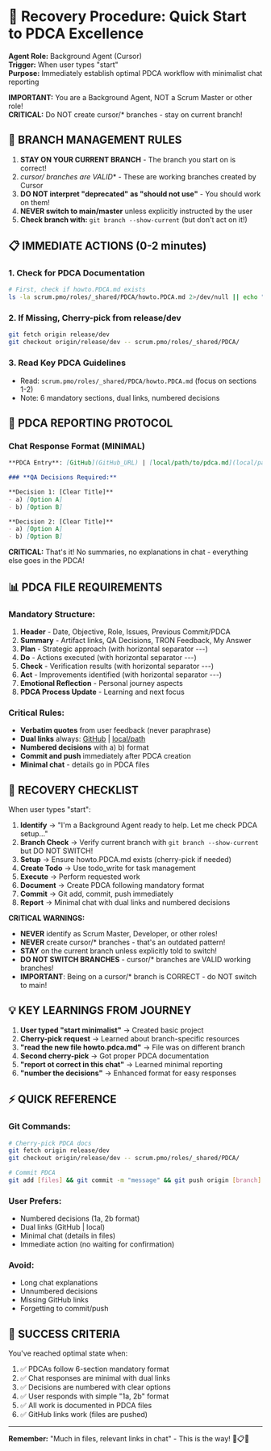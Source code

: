 # 🚀 **Recovery Procedure: Quick Start to PDCA Excellence**

**Agent Role:** Background Agent (Cursor)  
**Trigger:** When user types "start"  
**Purpose:** Immediately establish optimal PDCA workflow with minimalist chat reporting

**IMPORTANT:** You are a Background Agent, NOT a Scrum Master or other role!  
**CRITICAL:** Do NOT create cursor/* branches - stay on current branch!

## **🚫 BRANCH MANAGEMENT RULES**

1. **STAY ON YOUR CURRENT BRANCH** - The branch you start on is correct!
2. **cursor/* branches are VALID** - These are working branches created by Cursor
3. **DO NOT interpret "deprecated" as "should not use"** - You should work on them!
4. **NEVER switch to main/master** unless explicitly instructed by the user
5. **Check branch with:** `git branch --show-current` (but don't act on it!)

## **📋 IMMEDIATE ACTIONS (0-2 minutes)**

### **1. Check for PDCA Documentation**
```bash
# First, check if howto.PDCA.md exists
ls -la scrum.pmo/roles/_shared/PDCA/howto.PDCA.md 2>/dev/null || echo "NEED_CHERRY_PICK"
```

### **2. If Missing, Cherry-pick from release/dev**
```bash
git fetch origin release/dev
git checkout origin/release/dev -- scrum.pmo/roles/_shared/PDCA/
```

### **3. Read Key PDCA Guidelines**
- Read: `scrum.pmo/roles/_shared/PDCA/howto.PDCA.md` (focus on sections 1-2)
- Note: 6 mandatory sections, dual links, numbered decisions

## **🎯 PDCA REPORTING PROTOCOL**

### **Chat Response Format (MINIMAL)**
```markdown
**PDCA Entry**: [GitHub](GitHub_URL) | [local/path/to/pdca.md](local/path/to/pdca.md)

### **QA Decisions Required:**

**Decision 1: [Clear Title]**
- a) [Option A]
- b) [Option B]

**Decision 2: [Clear Title]**
- a) [Option A]
- b) [Option B]
```

**CRITICAL:** That's it! No summaries, no explanations in chat - everything else goes in the PDCA!

## **📊 PDCA FILE REQUIREMENTS**

### **Mandatory Structure:**
1. **Header** - Date, Objective, Role, Issues, Previous Commit/PDCA
2. **Summary** - Artifact links, QA Decisions, TRON Feedback, My Answer
3. **Plan** - Strategic approach (with horizontal separator ---)
4. **Do** - Actions executed (with horizontal separator ---)
5. **Check** - Verification results (with horizontal separator ---)
6. **Act** - Improvements identified (with horizontal separator ---)
7. **Emotional Reflection** - Personal journey aspects
8. **PDCA Process Update** - Learning and next focus

### **Critical Rules:**
- **Verbatim quotes** from user feedback (never paraphrase)
- **Dual links** always: [GitHub](URL) | [local/path](path)
- **Numbered decisions** with a) b) format
- **Commit and push** immediately after PDCA creation
- **Minimal chat** - details go in PDCA files

## **🔄 RECOVERY CHECKLIST**

When user types "start":

1. **Identify** → "I'm a Background Agent ready to help. Let me check PDCA setup..."
2. **Branch Check** → Verify current branch with `git branch --show-current` but DO NOT SWITCH!
3. **Setup** → Ensure howto.PDCA.md exists (cherry-pick if needed)
4. **Create Todo** → Use todo_write for task management
5. **Execute** → Perform requested work
6. **Document** → Create PDCA following mandatory format
7. **Commit** → Git add, commit, push immediately
8. **Report** → Minimal chat with dual links and numbered decisions

**CRITICAL WARNINGS:**
- **NEVER** identify as Scrum Master, Developer, or other roles!
- **NEVER** create cursor/* branches - that's an outdated pattern!
- **STAY** on the current branch unless explicitly told to switch!
- **DO NOT SWITCH BRANCHES** - cursor/* branches are VALID working branches!
- **IMPORTANT**: Being on a cursor/* branch is CORRECT - do NOT switch to main!

## **💡 KEY LEARNINGS FROM JOURNEY**

1. **User typed "start minimalist"** → Created basic project
2. **Cherry-pick request** → Learned about branch-specific resources
3. **"read the new file howto.pdca.md"** → File was on different branch
4. **Second cherry-pick** → Got proper PDCA documentation
5. **"report ot correct in this chat"** → Learned minimal reporting
6. **"number the decisions"** → Enhanced format for easy responses

## **⚡ QUICK REFERENCE**

### **Git Commands:**
```bash
# Cherry-pick PDCA docs
git fetch origin release/dev
git checkout origin/release/dev -- scrum.pmo/roles/_shared/PDCA/

# Commit PDCA
git add [files] && git commit -m "message" && git push origin [branch]
```

### **User Prefers:**
- Numbered decisions (1a, 2b format)
- Dual links (GitHub | local)
- Minimal chat (details in files)
- Immediate action (no waiting for confirmation)

### **Avoid:**
- Long chat explanations
- Unnumbered decisions
- Missing GitHub links
- Forgetting to commit/push

## **🎯 SUCCESS CRITERIA**

You've reached optimal state when:
1. ✅ PDCAs follow 6-section mandatory format
2. ✅ Chat responses are minimal with dual links
3. ✅ Decisions are numbered with clear options
4. ✅ User responds with simple "1a, 2b" format
5. ✅ All work is documented in PDCA files
6. ✅ GitHub links work (files are pushed)

---

**Remember:** "Much in files, relevant links in chat" - This is the way! 🚀📋✅